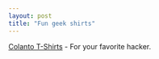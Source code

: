 ```yaml
---
layout: post
title: "Fun geek shirts"
---
```




<a href="http://www.cloanto.com/t-shirts/">Colanto T-Shirts</a> - For your favorite hacker.


